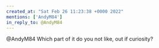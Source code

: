 ```yaml
---
created_at: "Sat Feb 26 11:23:38 +0000 2022"
mentions: ['AndyM84']
in_reply_to: @AndyM84
---
```


@AndyM84 Which part of it do you not like, out if curiosity?